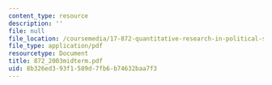 ```yaml
---
content_type: resource
description: ''
file: null
file_location: /coursemedia/17-872-quantitative-research-in-political-science-and-public-policy-spring-2004/8b326ed393f1589d7fb6b74632baa7f3_872_2003midterm.pdf
file_type: application/pdf
resourcetype: Document
title: 872_2003midterm.pdf
uid: 8b326ed3-93f1-589d-7fb6-b74632baa7f3
---
```

